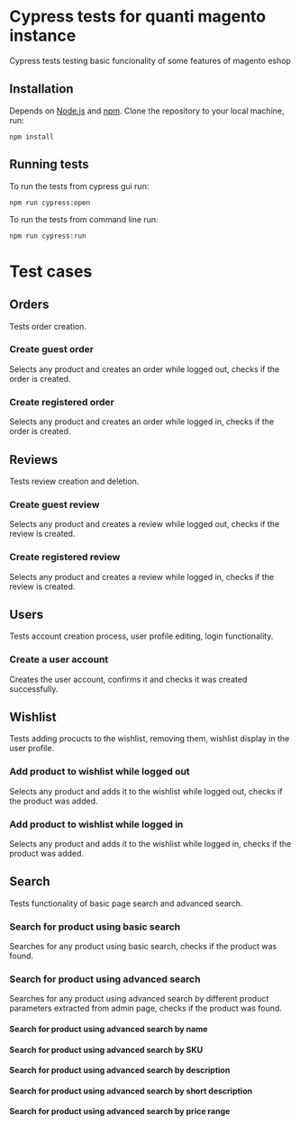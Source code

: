 # Cypress tests for quanti magento instance
Cypress tests testing basic funcionality of some features of magento eshop
## Installation
Depends on [Node.js](https://nodejs.org/en/) and [npm](https://www.npmjs.com/).
Clone the repository to your local machine, run:
```
npm install
```
## Running tests
To run the tests from cypress gui run:
```
npm run cypress:open
```
To run the tests from command line run:
```
npm run cypress:run
```
# Test cases
## Orders
Tests order creation.
### Create guest order
Selects any product and creates an order while logged out, checks if the order is created.
### Create registered order
Selects any product and creates an order while logged in, checks if the order is created.
## Reviews
Tests review creation and deletion.
### Create guest review
Selects any product and creates a review while logged out, checks if the review is created.
### Create registered review
Selects any product and creates a review while logged in, checks if the review is created.
## Users
Tests account creation process, user profile editing, login functionality.
### Create a user account
Creates the user account, confirms it and checks it was created successfully.
## Wishlist
Tests adding procucts to the wishlist, removing them, wishlist display in the user profile.
### Add product to wishlist while logged out
Selects any product and adds it to the wishlist while logged out, checks if the product was added.
### Add product to wishlist while logged in
Selects any product and adds it to the wishlist while logged in, checks if the product was added.
## Search
Tests functionality of basic page search and advanced search.
### Search for product using basic search
Searches for any product using basic search, checks if the product was found.
### Search for product using advanced search
Searches for any product using advanced search by different product parameters extracted from admin page, checks if the product was found.
#### Search for product using advanced search by name
#### Search for product using advanced search by SKU
#### Search for product using advanced search by description
#### Search for product using advanced search by short description
#### Search for product using advanced search by price range
